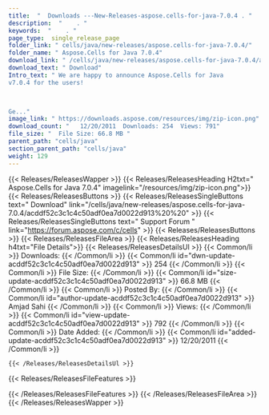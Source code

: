 ```yaml
---
title:  "  Downloads ---New-Releases-aspose.cells-for-java-7.0.4 . " 
description:  "    . " 
keywords:  "    . " 
page_type:  single_release_page
folder_link: " cells/java/new-releases/aspose.cells-for-java-7.0.4/"
folder_name: " Aspose.Cells for Java 7.0.4"
download_link: " /cells/java/new-releases/aspose.cells-for-java-7.0.4/acddf52c3c1c4c50adf0ea7d0022d913"
download_text: " Download"
Intro_text: " We are happy to announce Aspose.Cells for Java
v7.0.4 for the users!

 

Ge..."
image_link: " https://downloads.aspose.com/resources/img/zip-icon.png"
download_count: "   12/20/2011  Downloads: 254  Views: 791"
file_size: "  File Size: 66.8 MB "
parent_path: "cells/java"
section_parent_path: "cells/java"
weight: 129 
---
```


{{< Releases/ReleasesWapper >}}
  {{< Releases/ReleasesHeading H2txt=" Aspose.Cells for Java 7.0.4" imagelink="/resources/img/zip-icon.png">}}
  {{< Releases/ReleasesButtons >}}
    {{< Releases/ReleasesSingleButtons text=" Download" link="/cells/java/new-releases/aspose.cells-for-java-7.0.4/acddf52c3c1c4c50adf0ea7d0022d913%20%20" >}}
    {{< Releases/ReleasesSingleButtons text=" Support Forum " link="https://forum.aspose.com/c/cells" >}}
  {{< Releases/ReleasesButtons >}}
  {{< Releases/ReleasesFileArea >}}
    {{< Releases/ReleasesHeading h4txt="File Details">}}
    {{< Releases/ReleasesDetailsUl >}}
            {{< Common/li  >}} Downloads: {{< /Common/li >}} 
      {{< Common/li id="dwn-update-acddf52c3c1c4c50adf0ea7d0022d913" >}} 254 {{< /Common/li >}} 
      {{< Common/li  >}} File Size: {{< /Common/li >}} 
      {{< Common/li id="size-update-acddf52c3c1c4c50adf0ea7d0022d913" >}} 66.8 MB {{< /Common/li >}} 
      {{< Common/li  >}} Posted By: {{< /Common/li >}} 
      {{< Common/li id="author-update-acddf52c3c1c4c50adf0ea7d0022d913" >}} Amjad Sahi {{< /Common/li >}} 
      {{< Common/li  >}} Views: {{< /Common/li >}} 
      {{< Common/li id="view-update-acddf52c3c1c4c50adf0ea7d0022d913" >}} 792 {{< /Common/li >}} 
      {{< Common/li  >}} Date Added: {{< /Common/li >}} 
      {{< Common/li id="added-update-acddf52c3c1c4c50adf0ea7d0022d913" >}} 12/20/2011 {{< /Common/li >}} 

    {{< /Releases/ReleasesDetailsUl >}}

  {{< Releases/ReleasesFileFeatures >}}
      
  {{< /Releases/ReleasesFileFeatures >}}
 {{< /Releases/ReleasesFileArea >}}
{{< /Releases/ReleasesWapper >}}


